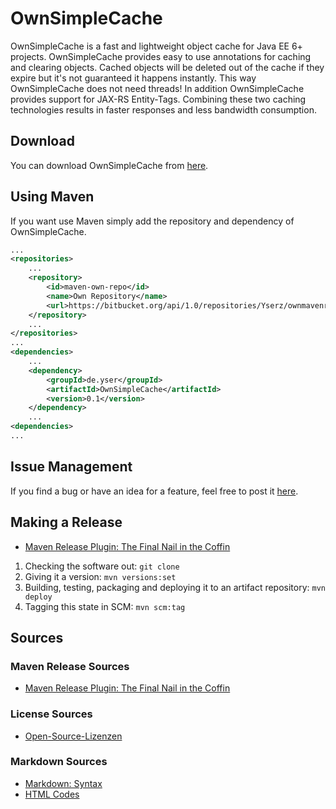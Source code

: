 # OwnSimpleCache
OwnSimpleCache is a fast and lightweight object cache for Java EE 6+ projects.
OwnSimpleCache provides easy to use annotations for caching and clearing objects.
Cached objects will be deleted out of the cache if they expire but it's not guaranteed it happens instantly.
This way OwnSimpleCache does not need threads!
In addition OwnSimpleCache provides support for JAX-RS Entity-Tags. 
Combining these two caching technologies results in faster responses and less bandwidth consumption.

## Download
You can download OwnSimpleCache from <a href="https://bitbucket.org/api/1.0/repositories/Yserz/ownmavenrepo/raw/HEAD/de/yser/OwnSimpleCache/0.1/OwnSimpleCache-0.1.jar" type="application/octet-stream">here</a>.

## Using Maven
If you want use Maven simply add the repository and dependency of OwnSimpleCache.
```xml
...
<repositories>
    ...
    <repository>
        <id>maven-own-repo</id>
        <name>Own Repository</name>
        <url>https://bitbucket.org/api/1.0/repositories/Yserz/ownmavenrepo/raw/HEAD/</url>
    </repository>
    ...
</repositories>
...
<dependencies>
    ...
    <dependency>
        <groupId>de.yser</groupId>
        <artifactId>OwnSimpleCache</artifactId>
        <version>0.1</version>
    </dependency>
    ...
<dependencies>
...
```

## Issue Management
If you find a bug or have an idea for a feature, feel free to post it [here](https://github.com/Yserz/OwnSimpleCache/issues).

## Making a Release
- [Maven Release Plugin: The Final Nail in the Coffin](http://axelfontaine.com/blog/final-nail.html)

1. Checking the software out: <code>git clone</code>
2. Giving it a version: <code>mvn versions:set</code>
3. Building, testing, packaging and deploying it to an artifact repository: <code>mvn deploy</code>
4. Tagging this state in SCM: <code>mvn scm:tag</code>

## Sources

### Maven Release Sources
- [Maven Release Plugin: The Final Nail in the Coffin](http://axelfontaine.com/blog/final-nail.html)

### License Sources
- [Open-Source-Lizenzen](http://www.heise.de/open/artikel/Open-Source-Lizenzen-221957.html)

### Markdown Sources
- [Markdown: Syntax](http://daringfireball.net/projects/markdown/syntax)
- [HTML Codes](http://character-code.com/arrows-html-codes.php)
